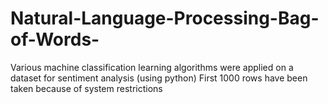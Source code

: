 # Natural-Language-Processing-Bag-of-Words-
Various machine classification learning algorithms were applied on a dataset for sentiment analysis (using python)
First 1000 rows have been taken because of system restrictions
